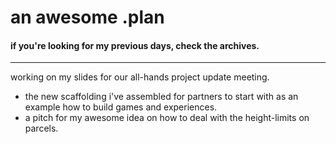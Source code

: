 # an awesome .plan

#### if you're looking for my previous days, check the archives.

---

working on my slides for our all-hands project update meeting.

- the new scaffolding i've assembled for partners to start with as an example how to build games and experiences.
- a pitch for my awesome idea on how to deal with the height-limits on parcels.

